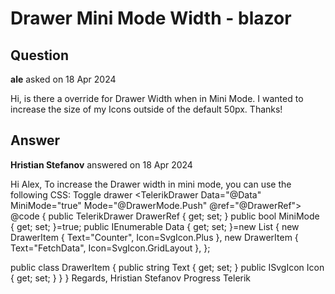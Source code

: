 # Drawer Mini Mode Width - blazor

## Question

**ale** asked on 18 Apr 2024

Hi, is there a override for Drawer Width when in Mini Mode. I wanted to increase the size of my Icons outside of the default 50px. Thanks!

## Answer

**Hristian Stefanov** answered on 18 Apr 2024

Hi Alex, To increase the Drawer width in mini mode, you can use the following CSS: <style>.k-drawer-mini.k-drawer.k-drawer-wrapper { width: 75px;
} </style> <TelerikButton OnClick="@(()=> DrawerRef.ToggleAsync())" Icon="@SvgIcon.Menu"> Toggle drawer </TelerikButton> <TelerikDrawer Data="@Data" MiniMode="true" Mode="@DrawerMode.Push" @ref="@DrawerRef"> </TelerikDrawer> @code {
public TelerikDrawer <DrawerItem> DrawerRef { get; set; }
public bool MiniMode { get; set; }=true;
public IEnumerable <DrawerItem> Data { get; set; }=new List <DrawerItem> {
new DrawerItem { Text="Counter", Icon=SvgIcon.Plus },
new DrawerItem { Text="FetchData", Icon=SvgIcon.GridLayout },
};

public class DrawerItem
{
public string Text { get; set; }
public ISvgIcon Icon { get; set; }
}
} Regards, Hristian Stefanov Progress Telerik
